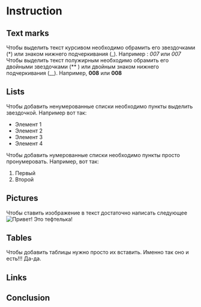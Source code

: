 # Instruction

## Text marks

Чтобы выделить текст курсивом необходимо обрамить его звездочками (*) или знаком нижнего подчеркивания (_). Например : *007* или _007_
Чтобы выделить текст полужирным необходимо обрамить его двойными звездочками (** ) или двойным знаком нижнего подчеркивания (__). Например, **008** или __008__

## Lists

Чтобы добавить ненумерованные списки необходимо пункты выделить звездочкой. Например вот так:
* Элемент 1
* Элемент 2
* Элемент 3
* Элемент 4

Чтобы добавить нумерованные списки необходимо пункты просто пронумеровать. Например, вот так:
1. Первый 
2. Второй




## Pictures
Чтобы ставить изображение в текст достаточно написать следующее ![Привет! Это тефтелька!](zhaket-shanel-dlja-pozhilyh-dam-5.jpeg)


## Tables

Чтобы добавить таблицы нужно просто их вставить.
Именно так оно и есть!!! Да-да.

## Links

## Conclusion
